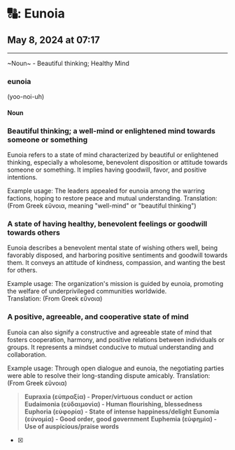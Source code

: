 # 🔠: Eunoia

## May 8, 2024 at 07:17

- - -
~Noun~ - Beautiful thinking; Healthy Mind

### eunoia

(yoo-noi-uh)

#### Noun

### Beautiful thinking; a well-mind or enlightened mind towards someone or something

Eunoia refers to a state of mind characterized by beautiful or enlightened thinking, especially a wholesome, benevolent disposition or attitude towards someone or something. It implies having goodwill, favor, and positive intentions.

Example usage: The leaders appealed for eunoia among the warring factions, hoping to restore peace and mutual understanding.
Translation: (From Greek εὔνοια, meaning "well-mind" or "beautiful thinking")

### A state of having healthy, benevolent feelings or goodwill towards others 

Eunoia describes a benevolent mental state of wishing others well, being favorably disposed, and harboring positive sentiments and goodwill towards them. It conveys an attitude of kindness, compassion, and wanting the best for others.

Example usage: The organization's mission is guided by eunoia, promoting the welfare of underprivileged communities worldwide.  
Translation: (From Greek εὔνοια)

### A positive, agreeable, and cooperative state of mind 

Eunoia can also signify a constructive and agreeable state of mind that fosters cooperation, harmony, and positive relations between individuals or groups. It represents a mindset conducive to mutual understanding and collaboration.

Example usage: Through open dialogue and eunoia, the negotiating parties were able to resolve their long-standing dispute amicably.
Translation: (From Greek εὔνοια)

> **Eupraxia (εὐπραξία) - Proper/virtuous conduct or action**
> **Eudaimonia (εὐδαιμονία) - Human flourishing, blessedness**
> **Euphoria (εὐφορία) - State of intense happiness/delight**
> **Eunomia (εὐνομία) - Good order, good government**
> **Euphemia (εὐφημία) - Use of auspicious/praise words**
- [x] 